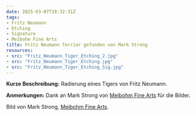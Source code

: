 ```yaml
---
date: 2025-03-07T18:32:31Z
tags:
- Fritz Neumann
- Etching
- Signature
- Meibohm Fine Arts
title: Fritz Neumann Terrier gefunden von Mark Strong
resources:
- src: "Fritz_Neumann_Tiger_Etching_2.jpg"
- src: "Fritz_Neumann_Tiger_Etching.jpg"
- src: "Fritz_Neumann_Tiger_Etching_Sig.jpg"
---
```


**Kurze Beschreibung:** Radierung eines Tigers von Fritz Neumann.

**Anmerkungen:** Dank an Mark Strong von [Meibohm Fine Arts](http://meibohmfinearts.com/) für die Bilder.

Bild von Mark Strong, [Meibohm Fine Arts](http://meibohmfinearts.com/).
